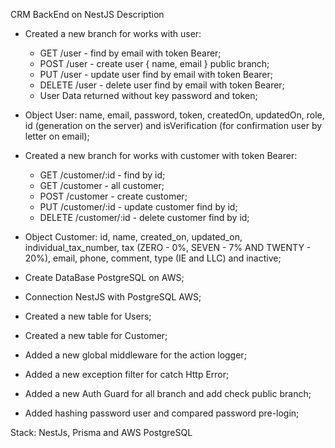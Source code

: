 CRM BackEnd on NestJS Description

- Created a new branch for works with user:
  - GET /user - find by email with token Bearer;
  - POST /user - create user { name, email } public branch;
  - PUT /user - update user find by email with token Bearer;
  - DELETE /user - delete user find by email with token Bearer;
  - User Data returned without key password and token;
- Object User: name, email, password, token, createdOn, updatedOn, role, id (generation on the server) and isVerification (for confirmation user by letter on email);

- Created a new branch for works with customer with token Bearer:
  - GET /customer/:id - find by id;
  - GET /customer - all customer;
  - POST /customer - create customer;
  - PUT /customer/:id - update customer find by id;
  - DELETE /customer/:id - delete customer find by id;
- Object Customer: id, name, created_on, updated_on, individual_tax_number, tax (ZERO - 0%, SEVEN - 7% AND TWENTY - 20%), email, phone, comment, type (IE and LLC) and inactive;

- Create DataBase PostgreSQL on AWS;
- Connection NestJS with PostgreSQL AWS;
- Created a new table for Users;
- Created a new table for Customer;

- Added a new global middleware for the action logger;
- Added a new exception filter for catch Http Error;
- Added a new Auth Guard for all branch and add check public branch;
- Added hashing password user and compared password pre-login;

Stack: NestJs, Prisma and AWS PostgreSQL
